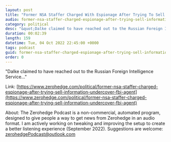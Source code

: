 ```yaml
---
layout: post
title: "Former NSA Staffer Charged With Espionage After Trying To Sell Information To Undercover FBI Agent"
audio: former-nsa-staffer-charged-espionage-after-trying-sell-information-undercover-fbi-agent-0
category: political
desc: "&quot;Dalke claimed to have reached out to the Russian Foreign Intelligence Service...&quot;"
duration: 00:02:39
length: 159
datetime: Tue, 04 Oct 2022 22:45:00 +0000
tags: podcast
guid: former-nsa-staffer-charged-espionage-after-trying-sell-information-undercover-fbi-agent-0
order: 0
---
```

&quot;Dalke claimed to have reached out to the Russian Foreign Intelligence Service...&quot;

Link: [https://www.zerohedge.com/political/former-nsa-staffer-charged-espionage-after-trying-sell-information-undercover-fbi-agent](https://www.zerohedge.com/political/former-nsa-staffer-charged-espionage-after-trying-sell-information-undercover-fbi-agent)

About: The Zerohedge Podcast is a non-commercial, automated program, designed to give people a way to get news from Zerohedge in an audio format.  I am actively working on tweaking and improving the setup to create a better listening experience (September 2022).  Suggestions are welcome: [zerohedgePodcast@outlook.com](mailto:zerohedgePodcast@outlook.com)